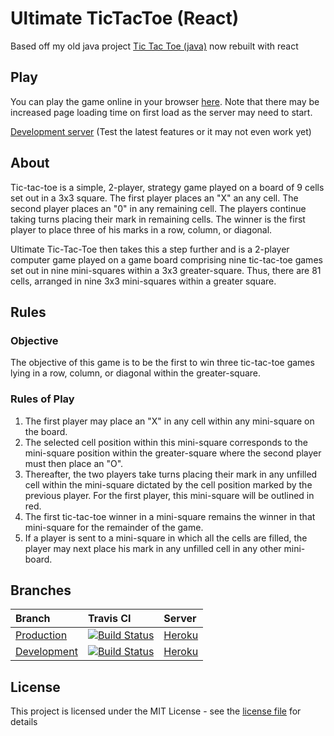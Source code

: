 # Ultimate TicTacToe (React)

Based off my old java project [Tic Tac Toe (java)](https://github.com/roryclaasen/TicTacToe) now rebuilt with react

## Play

You can play the game online in your browser [here](https://roryclaasen.github.io/ReactTicTacToe).
Note that there may be increased page loading time on first load as the server may need to start.

[Development server](https://roryclaasen.github.io/ReactTicTacToe-dev) (Test the latest features or it may not even work yet)

## About

Tic-tac-toe is a simple, 2-player, strategy game played on a board of 9 cells set out in a 3x3 square.
The first player
places an "X" an any cell.
The second player places an "0" in any remaining cell. The players continue taking turns placing their mark in remaining cells.
The winner is the first player to place three of his marks in a row, column, or diagonal.

Ultimate Tic-Tac-Toe then takes this a step further and is a 2-player computer game played on a game board comprising nine tic-tac-toe games set out in nine mini-squares within a 3x3 greater-square.
Thus, there are 81 cells, arranged in nine 3x3 mini-squares within a greater square.

## Rules

### Objective

The objective of this game is to be the first to win three tic-tac-toe games lying in a row, column, or diagonal within the greater-square.

### Rules of Play

1. The first player may place an "X" in any cell within any mini-square on the board.  
2. The selected cell position within this mini-square corresponds to the mini-square position within the greater-square where the second player must then place an "O".
3. Thereafter, the two players take turns placing their mark in any unfilled cell within the mini-square dictated by the cell position marked by the previous player.  For the first player, this mini-square will be outlined in red.
4. The first tic-tac-toe winner in a mini-square remains the winner in that mini-square for the remainder of the game.
5. If a player is sent to a mini-square in which all the cells are filled, the player may next place his mark in any unfilled cell in any other mini-board.

## Branches

| Branch | Travis CI | Server |
|:-------|:----------|:-------|
| [Production](https://github.com/roryclaasen/ReactTicTacToe/tree/dev) | [![Build Status][CI-master]](https://travis-ci.org/roryclaasen/ReactTicTacToe) | [Heroku](https://roryclaasen.github.io/ReactTicTacToe) |
| [Development](https://github.com/roryclaasen/ReactTicTacToe/tree/dev)    | [![Build Status][CI-dev]](https://travis-ci.org/roryclaasen/ReactTicTacToe) | [Heroku](https://roryclaasen.github.io/ReactTicTacToe-dev) |

## License

This project is licensed under the MIT License - see the [license file](LICENSE.md) for details

[CI-master]: https://travis-ci.org/roryclaasen/ReactTicTacToe.svg?branch=master "Travis CI"
[CI-dev]: https://travis-ci.org/roryclaasen/ReactTicTacToe.svg?branch=dev "Travis CI"
